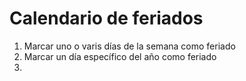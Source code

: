 # Calendario de feriados
1. Marcar uno o varis días de la semana como feriado
2. Marcar un día específico del año como feriado
3. 